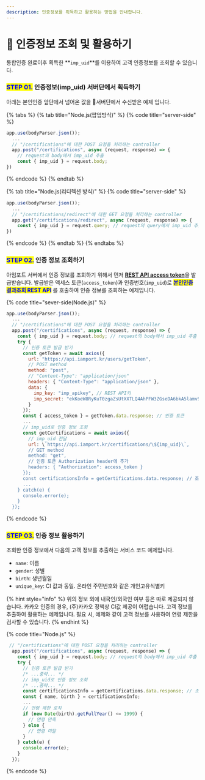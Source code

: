 ```yaml
---
description: 인증정보를 획득하고 활용하는 방법을 안내합니다.
---
```


# 🤹 인증정보 조회 및 활용하기

통합인증 완료이후 획득한 **`imp_uid`**를 이용하여 고객 인증정보를 조회할 수 있습니다.

### <mark style="color:blue;">**STEP 01.**</mark> 인증정보(imp\_uid) 서버단에서 획득하기

아래는 본인인증 앞단에서 넘어온 값을 서버단에서 수신받은 예제 입니다.

{% tabs %}
{% tab title="Node.js(팝업방식)" %}
{% code title="server-side" %}
```javascript
app.use(bodyParser.json());
  ...
  // "/certifications"에 대한 POST 요청을 처리하는 controller
  app.post("/certifications", async (request, response) => {
    // request의 body에서 imp_uid 추출
    const { imp_uid } = request.body; 
})
```
{% endcode %}
{% endtab %}

{% tab title="Node.js(리디렉션 방식)" %}
{% code title="server-side" %}
```javascript
app.use(bodyParser.json());
  ...
  // "/certifications/redirect"에 대한 GET 요청을 처리하는 controller
  app.get("/certifications/redirect", async (request, response) => {
    const { imp_uid } = request.query; // request의 query에서 imp_uid 추출
})
```
{% endcode %}
{% endtab %}
{% endtabs %}

### <mark style="color:blue;">**STEP 02.**</mark> 인증 정보 조회하기

아임포트 서버에서 인증 정보를 조회하기 위해서 먼저 [**REST API access token**](../../api/rest-api-access-token.md)을 발급받습니다. 발급받은 액세스 토큰(`access_token`)과 인증번호(`imp_uid`)로 <mark style="color:blue;">**본인인증 결과조회 REST API**</mark> 를 호출하여 인증 정보를 조회하는 예제입니다.

{% code title="sever-side(Node.js)" %}
```javascript
app.use(bodyParser.json());
  ...
  // "/certifications"에 대한 POST 요청을 처리하는 controller
  app.post("/certifications", async (request, response) => {
    const { imp_uid } = request.body; // request의 body에서 imp_uid 추출
    try {
      // 인증 토큰 발급 받기
      const getToken = await axios({
        url: "https://api.iamport.kr/users/getToken",
        // POST method
        method: "post", 
        // "Content-Type": "application/json"
        headers: { "Content-Type": "application/json" }, 
        data: {
          imp_key: "imp_apikey", // REST API키
          imp_secret: "ekKoeW8RyKuT0zgaZsUtXXTLQ4AhPFW3ZGseDA6bkA5lamv9OqDMnxyeB9wqOsuO9W3Mx9YSJ4dTqJ3f" // REST API Secret
        }
      });
      const { access_token } = getToken.data.response; // 인증 토큰
      ...
      // imp_uid로 인증 정보 조회
      const getCertifications = await axios({
        // imp_uid 전달
        url: \`https://api.iamport.kr/certifications/\${imp_uid}\`, 
        // GET method
        method: "get", 
        // 인증 토큰 Authorization header에 추가
        headers: { "Authorization": access_token } 
      });
      const certificationsInfo = getCertifications.data.response; // 조회한 인증 정보
      ...
    } catch(e) {
      console.error(e);
    }
  });
```
{% endcode %}

### <mark style="color:blue;">**STEP 03.**</mark> 인증 정보 활용하기

조회한 인증 정보에서 다음의 고객 정보를 추출하는 서비스 코드 예제입니다.

* `name`: 이름
* `gender`: 성별
* `birth`: 생년월일
* `unique_key`: CI 값과 동일. 온라인 주민번호와 같은 개인고유식별키

{% hint style="info" %}
위의 정보 외에 내국인/외국인 여부 등은 따로 제공되지 않습니다. 카카오 인증의 경우, (주)카카오 정책상 CI값 제공이 어렵습니다. 고객 정보를 추출하여 활용하는 예제입니다. 필요 시, 예제와 같이 고객 정보를 사용하여 연령 제한을 검사할 수 있습니다.
{% endhint %}

{% code title="Node.js" %}
```javascript
 // "/certifications"에 대한 POST 요청을 처리하는 controller
  app.post("/certifications", async (request, response) => {
    const { imp_uid } = request.body; // request의 body에서 imp_uid 추출
    try {
      // 인증 토큰 발급 받기
      /* ...중략... */
      // imp_uid로 인증 정보 조회
      /* ...중략... */
      const certificationsInfo = getCertifications.data.response; // 조회한 인증 정보
      const { name, birth } = certificationsInfo;
      ...
      // 연령 제한 로직
      if (new Date(birth).getFullYear() <= 1999) {
        // 연령 만족
      } else {
        // 연령 미달
      }
    } catch(e) {
      console.error(e);
    }
  });
```
{% endcode %}
